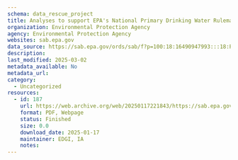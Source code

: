 ```yaml
---
schema: data_rescue_project 
title: Analyses to support EPA's National Primary Drinking Water Rulemaking for PFAS
organization: Environmental Protection Agency
agency: Environmental Protection Agency
websites: sab.epa.gov
data_source: https://sab.epa.gov/ords/sab/f?p=100:18:16490947993:::18:P18_ID:2601
description: 
last_modified: 2025-03-02
metadata_available: No
metadata_url: 
category:
  - Uncategorized
resources:
  - id: 187
    url: https://web.archive.org/web/20250117221843/https://sab.epa.gov/ords/sab/f?p=100:18:16490947993:::18:P18_ID:2601
    format: PDF, Webpage
    status: Finished
    size: 0.0
    download_date: 2025-01-17
    maintainer: EDGI, IA
    notes: 
---
```

